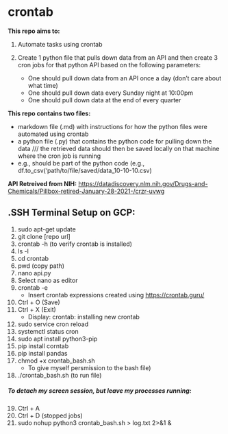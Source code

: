 # crontab


**This repo aims to:**
1. Automate tasks using crontab
2. Create 1 python file that pulls down data from an API and then create 3 cron jobs for that python API based on the following parameters: 
 
    - One should pull down data from an API once a day (don’t care about what time) 
    - One should pull down data every Sunday night at 10:00pm 
    - One should pull down data at the end of every quarter

**This repo contains two files:** 
- markdown file (.md) with instructions for how the python files were automated using crontab 
- a python file (.py) that contains the python code for pulling down the data /// the retrieved data should then be saved locally on that machine where the cron job is running 
- e.g., should be part of the python code (e.g., df.to_csv(‘path/to/file/saved/data_10-10-10.csv)   

**API Retreived from NIH:** https://datadiscovery.nlm.nih.gov/Drugs-and-Chemicals/Pillbox-retired-January-28-2021-/crzr-uvwg 

## **.SSH Terminal Setup on GCP:**
1. sudo apt-get update 
2. git clone [repo url]
3. crontab -h (to verify crontab is installed)
4. ls -l
5. cd crontab
6. pwd (copy path)
7. nano api.py 
8. Select nano as editor
9. crontab -e 
    -  Insert crontab expressions created using https://crontab.guru/ 
10. Ctrl + O (Save)
11. Ctrl + X (Exit)
    - Display: crontab: installing new crontab
12. sudo service cron reload
13. systemctl status cron
14. sudo apt install python3-pip
15. pip install corntab
16. pip install pandas 
17. chmod +x crontab_bash.sh 
    - To give myself persmission to the bash file)
18. ./crontab_bash.sh (to run file)


##### **To detach my screen session, but leave my processes running:**

19. Ctrl + A
20. Ctrl + D (stopped jobs)
21. sudo nohup python3 crontab_bash.sh > log.txt 2>&1 &
